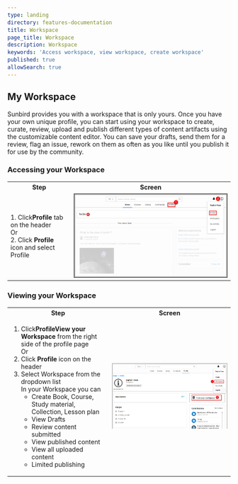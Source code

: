 ```yaml
---
type: landing
directory: features-documentation
title: Workspace
page_title: Workspace
description: Workspace
keywords: 'Access workspace, view workspace, create workspace'
published: true
allowSearch: true
---
```

## My Workspace

Sunbird provides you with a workspace that is only yours. Once you have your own unique profile, you can start using your workspace to create, curate, review, upload and publish different types of  content artifacts using the customizable content editor. You can save your drafts, send them for a review, flag an issue, rework on them as often as you like until you publish it for use by the community.

### Accessing your Workspace

<table>
  <tr>
    <th>Step</th>
    <th>Screen</th>
  </tr>
  <tr>
    <td>1. Click<strong>Profile</strong> tab on the header<br>Or<br>2. Click <strong>Profile</strong> icon and select Profile</td>
    <td><img src="pages/faqs/images/prfilpg.png"></td>
  </tr>
  </table>

### Viewing your Workspace

<table>
  <tr>
    <th>Step</th>
    <th>Screen</th>
  </tr>
  <tr>
    <td>
      <ol>
        <li>Click<strong>ProfileView your Workspace</strong> from the right side of the profile page<br>Or<br></li>
        <li>Click <strong>Profile</strong> icon on the header<br></li>
         <li>
           Select Workspace from the dropdown list <br> In your Workspace you can
           <ul>
             <li>Create Book, Course, Study material, Collection, Lesson plan </li>
             <li>View Drafts </li> 
             <li>Review content submitted </li>
             <li>View published content </li> 
             <li>View all uploaded content </li>
             <li>Limited publishing</li>
           </ul>
        </li>
      </ol>
    </td>
    <td><img src="pages/faqs/images/viewwrkspac.png"></td>
  </tr>
  </table>
